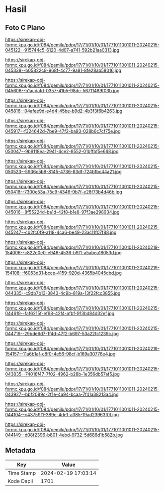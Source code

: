 # Hasil

## Foto C Plano

https://sirekap-obj-formc.kpu.go.id/f084/pemilu/pdpr/17/71/01/10/01/1771011001011-20240215-045122--915744c5-6120-4d07-a741-592b21aa0313.jpg

https://sirekap-obj-formc.kpu.go.id/f084/pemilu/pdpr/17/71/01/10/01/1771011001011-20240215-045338--b05822c9-968f-4c77-9a81-8fe28ab58016.jpg

https://sirekap-obj-formc.kpu.go.id/f084/pemilu/pdpr/17/71/01/10/01/1771011001011-20240215-045606--b1acdafd-0357-41b5-98dc-56711489f03b.jpg

https://sirekap-obj-formc.kpu.go.id/f084/pemilu/pdpr/17/71/01/10/01/1771011001011-20240215-045816--04afee9d-e4d4-45be-b9d2-4b3f3f6b4263.jpg

https://sirekap-obj-formc.kpu.go.id/f084/pemilu/pdpr/17/71/01/10/01/1771011001011-20240215-045917--f324642d-7be9-47f2-ba93-028b6c7cf75e.jpg

https://sirekap-obj-formc.kpu.go.id/f084/pemilu/pdpr/17/71/01/10/01/1771011001011-20240215-050047--9b9118ea-2941-4ce2-8552-01bffbf5e668.jpg

https://sirekap-obj-formc.kpu.go.id/f084/pemilu/pdpr/17/71/01/10/01/1771011001011-20240215-050523--5936c5b9-8145-4736-83df-724b1bc44a21.jpg

https://sirekap-obj-formc.kpu.go.id/f084/pemilu/pdpr/17/71/01/10/01/1771011001011-20240215-050418--7300e53a-75c9-4346-9b7f-e28f73b4d46b.jpg

https://sirekap-obj-formc.kpu.go.id/f084/pemilu/pdpr/17/71/01/10/01/1771011001011-20240215-045016--8f55224d-ba1d-42f8-b1e8-97f3ae298934.jpg

https://sirekap-obj-formc.kpu.go.id/f084/pemilu/pdpr/17/71/01/10/01/1771011001011-20240215-045247--cb2fc0f9-a118-4ca6-be49-23ac11f07f88.jpg

https://sirekap-obj-formc.kpu.go.id/f084/pemilu/pdpr/17/71/01/10/01/1771011001011-20240219-154006--c822e0e0-e946-4536-b9f1-a5abea18053d.jpg

https://sirekap-obj-formc.kpu.go.id/f084/pemilu/pdpr/17/71/01/10/01/1771011001011-20240219-154108--f6053d31-bcce-4159-920d-4365b4045dbd.jpg

https://sirekap-obj-formc.kpu.go.id/f084/pemilu/pdpr/17/71/01/10/01/1771011001011-20240215-044335--c9db7b13-3843-4c9b-819a-13f22fcc3855.jpg

https://sirekap-obj-formc.kpu.go.id/f084/pemilu/pdpr/17/71/01/10/01/1771011001011-20240215-044619--faf6215f-ef98-42f4-afbf-913bd84d32ef.jpg

https://sirekap-obj-formc.kpu.go.id/f084/pemilu/pdpr/17/71/01/10/01/1771011001011-20240215-044719--29bde6d7-1f4d-47f2-b697-53a22fc1239c.jpg

https://sirekap-obj-formc.kpu.go.id/f084/pemilu/pdpr/17/71/01/10/01/1771011001011-20240219-154157--11a6b1af-c8f0-4e56-98cf-b169a30776e4.jpg

https://sirekap-obj-formc.kpu.go.id/f084/pemilu/pdpr/17/71/01/10/01/1771011001011-20240215-043835--74018f47-7f02-4962-b28b-1e356db57af5.jpg

https://sirekap-obj-formc.kpu.go.id/f084/pemilu/pdpr/17/71/01/10/01/1771011001011-20240215-043927--bbf2089c-2f1e-4a94-bcaa-7f41a38213a4.jpg

https://sirekap-obj-formc.kpu.go.id/f084/pemilu/pdpr/17/71/01/10/01/1771011001011-20240215-044104--c43759f1-389e-4de1-a385-19ad23963f0f.jpg

https://sirekap-obj-formc.kpu.go.id/f084/pemilu/pdpr/17/71/01/10/01/1771011001011-20240215-044149--d08f2396-b801-4ebd-9732-5d686d1b582b.jpg


## Metadata

| Key        | Value               |
| ---------- | ------------------- |
| Time Stamp | 2024-02-19 17:03:14 |
| Kode Dapil | 1701                |




